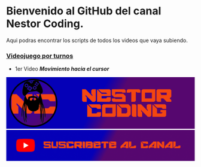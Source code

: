 # Bienvenido al GitHub del canal Nestor Coding.
Aqui podras encontrar los scripts de todos los videos que vaya subiendo.

### [Videojuego por turnos][turnosRepo]
- 1er Video ***Movimiento hacia el cursor***






[![1][ImagenCanal]][youtube]
[![2][ImagenSubs]][susbcribe]


[turnosRepo]:JurgoPorTurnos "Link al repositorio"
[youtube]:https://www.youtube.com/channel/UCzG0AJwQ5GVvGmw1ofyo73w "Canal Nestor Coding"
[susbcribe]:https://www.youtube.com/channel/UCzG0AJwQ5GVvGmw1ofyo73w?sub_confirmation=1 "Suscribete a mi canal"
[ImagenCanal]:GitHubCanal.png
[ImagenSubs]:https://github.com/Nestortillo/Nestortillo/blob/91b334a4b63b36e33d2c272e5f695daeb3d2e634/SubsLogo.png
